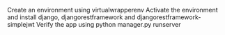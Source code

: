 Create an environment using virtualwrapperenv 
Activate the environment and install django, djangorestframework and djangorestframework-simplejwt
Verify the app using python manager.py runserver
